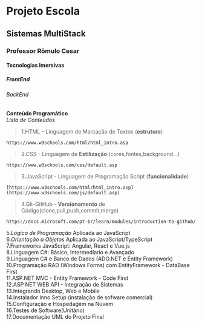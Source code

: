 <h1> Projeto Escola </h1>
<H2> Sistemas MultiStack</h2>
<h3> Professor Rômulo Cesar</h3>
<h4> Tecnologias Imersivas</h4>
<h5> FrontEnd</h5>
<h6>BackEnd</h6>

**Conteúdo Programático**<br>
*Lista de Conteúdos*

>1.HTML - Linguagem de Marcação de Textos (**estrutura**)<br>

```
https://www.w3schools.com/html/html_intro.asp
```

>2.CSS -  Linguagem de **Estilização** (cores,fontes,background...)<br>

```
https://www.w3schools.com/css/default.asp
```

>3.JavaScript - Linguagem de Programação Script (**funcionalidade**)<br>

```
[https://www.w3schools.com/html/html_intro.asp](https://www.w3schools.com/js/default.asp)
```

>4.Git-GitHub - **Versionamento** de Código(clone,pull,push,commit,merge)<br>
```
https://docs.microsoft.com/pt-br/learn/modules/introduction-to-github/
```

5.*Lógica de Programação* Aplicada ao JavaScript<br>
6.*Orientação a Objetos* Aplicada ao JavaScript/TypeScript<br>
7.Frameworks JavaScript: Angular, React e Vue.js<br>
8.Linguagem C#: Básico, Intermedíario e Avançado<br>
9.Linguagem C# e Banco de Dados (ADO.NET e Entity Framework)<br>
10.Programação RAD (Windows Forms) com EntityFramework - DataBase First<br>
11.ASP.NET MVC - Entity Framework - Code First<br>
12.ASP NET WEB API - Integração de Sistemas<br>
13.Integrando  Desktop, Web e Mobile<br>
14.Instalador Inno Setup (instalação de sofware comercial)<br>
15.Configuração e Hospedagem na Nuvem<br>
16.Testes de Software(Unitário)<br>
17.Documentação UML do Projeto Final<br>
